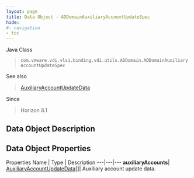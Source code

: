 ```yaml
---
layout: page
title: Data Object - ADDomainAuxiliaryAccountUpdateSpec
hide:
#- navigation
- toc
---
```






Java Class
> `com.vmware.vdi.vlsi.binding.vdi.utils.ADDomain.ADDomainAuxiliaryAccountUpdateSpec`

See also
> [AuxiliaryAccountUpdateData](vdi.utils.ADDomain.AuxiliaryAccountUpdateData.md)

Since
> Horizon 8.1


## Data Object Description

## Data Object Properties
Properties
Name |  Type |  Description
---|---|---
**auxiliaryAccounts**| [AuxiliaryAccountUpdateData[]](vdi.utils.ADDomain.AuxiliaryAccountUpdateData.md)|  Auxiliary account update data.


 
